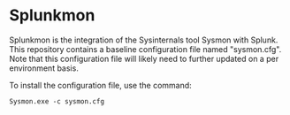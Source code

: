 # Splunkmon

Splunkmon is the integration of the Sysinternals tool Sysmon with Splunk. This repository contains a baseline configuration file named "sysmon.cfg". Note that this configuration file will likely need to further updated on a per environment basis.

To install the configuration file, use the command:

```
Sysmon.exe -c sysmon.cfg
```

